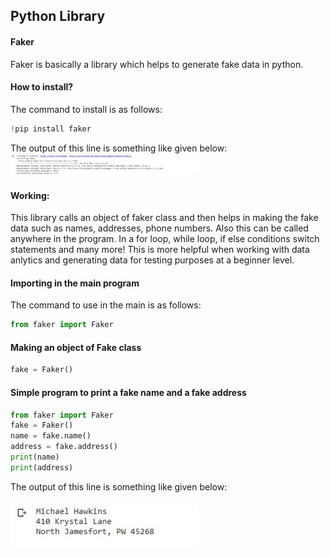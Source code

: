 ## Python Library

#### Faker

Faker is basically a library which helps to generate fake data in python. 

#### How to install?

The command to install is as follows:
```python
!pip install faker
```

The output of this line is something like given below:
<img
  src="https://github.com/Hammad1007/Python-Codes/blob/Faker/Faker/img/img.jpg"
  alt="Alt text"
  title="Optional title"
  style="display: inline-block; margin: 0 auto; max-width: 300px">
  
#### Working:
This library calls an object of faker class and then helps in making the fake data such as names, addresses, phone numbers. Also this can be called anywhere in the program. In a for loop, while loop, if else conditions switch statements and many more!
This is more helpful when working with data anlytics and generating data for testing purposes at a beginner level.

#### Importing in the main program

The command to use in the main is as follows:
```python
from faker import Faker
```

#### Making an object of Fake class

```python
fake = Faker()
```
#### Simple program to print a fake name and a fake address

```python
from faker import Faker
fake = Faker()
name = fake.name()
address = fake.address()
print(name)
print(address)
```
The output of this line is something like given below:

<img
  src="https://github.com/Hammad1007/Python-Codes/blob/Faker/Faker/img/out.jpg"
  alt="Alt text"
  title="Optional title"
  style="display: inline-block; margin: 0 auto; max-width: 300px">
